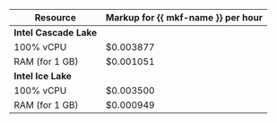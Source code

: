 | Resource | Markup for {{ mkf-name }} per hour |
|----------------|--------------------------------------|
| **Intel Cascade Lake** |
| 100% vCPU | $0.003877 |
| RAM (for 1 GB) | $0.001051 |
| **Intel Ice Lake** |
| 100% vCPU | $0.003500 |
| RAM (for 1 GB) | $0.000949 |

